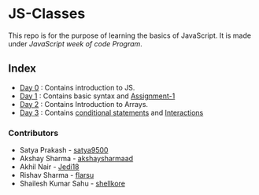 
# JS-Classes

This repo is for the purpose of learning the basics of JavaScript. It is made under *JavaScript week of code Program*.

## Index

* [Day 0](/DAY%200/) : Contains introduction to JS.
* [Day 1](/DAY%201/) : Contains basic syntax and [Assignment-1](/DAY%201/assignment-1.md)
* [Day 2](/DAY%202/) : Contains Introduction to Arrays.
* [Day 3](/DAY%203/) : Contains [conditional statements](/DAY%203/conditional.md) and [Interactions](/DAY%203/interaction.md)

### Contributors

* Satya Prakash - [satya9500](https://github.com/satya9500)
* Akshay Sharma - [akshaysharmaad](https://github.com/akshaysharmaad)
* Akhil Nair - [Jedi18](https://github.com/Jedi18)
* Rishav Sharma - [flarsu](https://github.com/flarsu)
* Shailesh Kumar Sahu - [shellkore](https://github.com/shellkore)
